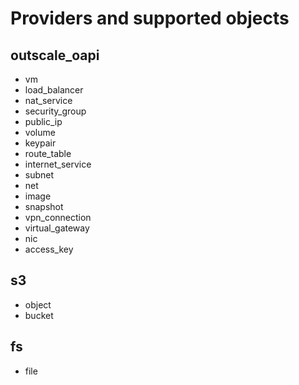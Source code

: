# Providers and supported objects

## outscale_oapi
- vm
- load_balancer
- nat_service
- security_group
- public_ip
- volume
- keypair
- route_table
- internet_service
- subnet
- net
- image
- snapshot
- vpn_connection
- virtual_gateway
- nic
- access_key

## s3
- object
- bucket

## fs
- file
